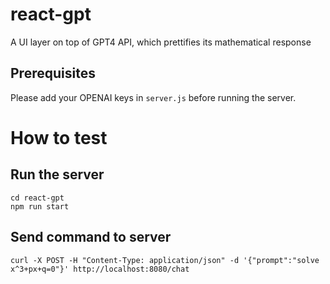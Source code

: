 # react-gpt
A UI layer on top of GPT4 API, which prettifies its mathematical response

## Prerequisites
Please add your OPENAI keys in `server.js` before running the server.
# How to test

## Run the server
```shell
cd react-gpt
npm run start
```

## Send command to server
```shell
curl -X POST -H "Content-Type: application/json" -d '{"prompt":"solve x^3+px+q=0"}' http://localhost:8080/chat
```